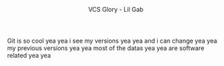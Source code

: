 <header> VCS Glory - Lil Gab </header>
Git is so cool yea yea 
i see my versions yea yea 
and i can change yea yea 
my previous versions yea yea 
most of the datas yea yea 
are software related yea yea
